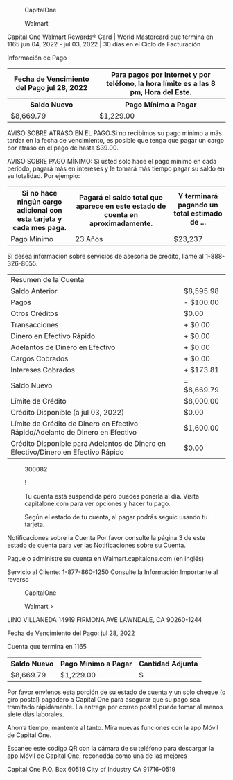
<figure>

CapitalOne

</figure>


<figure>

Walmart

</figure>


<!-- PageNumber="Página 1 de 6" -->

Capital One Walmart Rewards® Card | World Mastercard que termina en 1165
jun 04, 2022 - jul 03, 2022 | 30 días en el Ciclo de Facturación

Información de Pago


<table>
<tr>
<th>Fecha de Vencimiento del Pago jul 28, 2022</th>
<th>Para pagos por Internet y por teléfono, la hora límite es a las 8 pm, Hora del Este.</th>
</tr>
<tr>
<th>Saldo Nuevo</th>
<th>Pago Mínimo a Pagar</th>
</tr>
<tr>
<td>$8,669.79</td>
<td>$1,229.00</td>
</tr>
</table>


AVISO SOBRE ATRASO EN EL PAGO:Si no recibimos su pago mínimo a
más tardar en la fecha de vencimiento, es posible que tenga que pagar
un cargo por atraso en el pago de hasta $39.00.

AVISO SOBRE PAGO MÍNIMO: Si usted solo hace el pago mínimo en
cada período, pagará más en intereses y le tomará más tiempo pagar su
saldo en su totalidad. Por ejemplo:


<table>
<tr>
<th rowspan="2">Si no hace ningún cargo adicional con esta tarjeta y cada mes paga.</th>
<th rowspan="2">Pagará el saldo total que aparece en este estado de cuenta en aproximadamente.</th>
<th>Y terminará pagando un total estimado de ...</th>
</tr>
<tr>
<td></td>
</tr>
<tr>
<td>Pago Mínimo</td>
<td>23 Años</td>
<td>$23,237</td>
</tr>
</table>


Si desea información sobre servicios de asesoría de crédito, llame al 1-888-326-8055.


<table>
<tr>
<td colspan="2">Resumen de la Cuenta</td>
</tr>
<tr>
<td>Saldo Anterior</td>
<td>$8,595.98</td>
</tr>
<tr>
<td>Pagos</td>
<td>- $100.00</td>
</tr>
<tr>
<td>Otros Créditos</td>
<td>$0.00</td>
</tr>
<tr>
<td>Transacciones</td>
<td>+ $0.00</td>
</tr>
<tr>
<td>Dinero en Efectivo Rápido</td>
<td>+ $0.00</td>
</tr>
<tr>
<td>Adelantos de Dinero en Efectivo</td>
<td>+ $0.00</td>
</tr>
<tr>
<td>Cargos Cobrados</td>
<td>+ $0.00</td>
</tr>
<tr>
<td>Intereses Cobrados</td>
<td>+ $173.81</td>
</tr>
<tr>
<td>Saldo Nuevo</td>
<td>= $8,669.79</td>
</tr>
<tr>
<td>Límite de Crédito</td>
<td>$8,000.00</td>
</tr>
<tr>
<td>Crédito Disponible (a jul 03, 2022)</td>
<td>$0.00</td>
</tr>
<tr>
<td>Límite de Crédito de Dinero en Efectivo Rápido/Adelanto de Dinero en Efectivo</td>
<td>$1,600.00</td>
</tr>
<tr>
<td>Crédito Disponible para Adelantos de Dinero en Efectivo/Dinero en Efectivo Rápido</td>
<td>$0.00</td>
</tr>
</table>


<figure>

300082

!

Tu cuenta está suspendida
pero puedes ponerla al día.
Visita capitalone.com para ver opciones y hacer tu pago.

Según el estado de tu cuenta, al pagar podrás seguic usando tu tarjeta.

</figure>


Notificaciones sobre la Cuenta
Por favor consulte la página 3 de este estado de cuenta para ver las Notificaciones sobre su Cuenta.

Pague o administre su cuenta en Walmart.capitalone.com (en inglés)

Servicio al Cliente: 1-877-860-1250
Consulte la Información Importante al reverso


<figure>

CapitalOne

Walmart >

</figure>


LINO VILLANEDA
14919 FIRMONA AVE
LAWNDALE, CA 90260-1244

Fecha de Vencimiento del Pago: jul 28, 2022

Cuenta que termina en 1165


<table>
<tr>
<th>Saldo Nuevo</th>
<th>Pago Mínimo a Pagar</th>
<th>Cantidad Adjunta</th>
</tr>
<tr>
<td>$8,669.79</td>
<td>$1,229.00</td>
<td>$</td>
</tr>
</table>


Por favor envíenos esta porción de su estado de cuenta y un solo cheque (o giro postal) pagadero a Capital
One para asegurar que su pago sea tramitado rápidamente. La entrega por correo postal puede tomar al
menos siete días laborales.

Ahorra tiempo, mantente al
tanto. Mira nuevas funciones
con la app Móvil de Capital One.

Escanee este código QR con la cámara de su teléfono para descargar
la app Móvil de Capital One, reconodda como una de las mejores

Capital One
P.O. Box 60519
City of Industry CA 91716-0519

<!-- PageBreak -->


